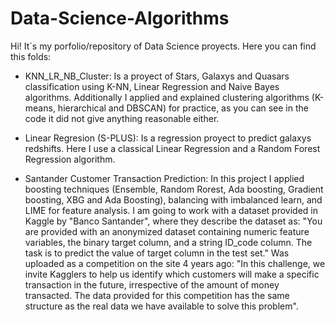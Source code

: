 # Data-Science-Algorithms
Hi! It´s my porfolio/repository of Data Science proyects. 
Here you can find this folds:

- KNN_LR_NB_Cluster: Is a proyect of Stars, Galaxys and Quasars classification using K-NN, Linear Regression and Naive Bayes algorithms. 
Additionally I applied and explained clustering algorithms (K-means, hierarchical and DBSCAN) for practice, 
as you can see in the code it did not give anything reasonable either.

- Linear Regresion (S-PLUS): Is a regression proyect to predict galaxys redshifts. Here I use a classical Linear Regression and a Random Forest Regression
algorithm. 

- Santander Customer Transaction Prediction: In this project I applied boosting techniques (Ensemble, Random Rorest, Ada boosting, Gradient boosting, XBG and Ada Boosting), balancing with imbalanced learn, and LIME for feature analysis. 
I am going to work with a dataset provided in Kaggle by "Banco Santander", where they describe the dataset as:
"You are provided with an anonymized dataset containing numeric feature variables, the binary target column, and a string ID_code column.
The task is to predict the value of target column in the test set."
Was uploaded as a competition on the site 4 years ago: "In this challenge, we invite Kagglers to help us identify which customers will make a specific transaction in the future, irrespective of the amount of money transacted. The data provided for this competition has the same structure as the real data we have available to solve this problem".
